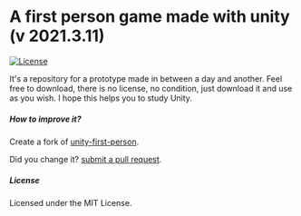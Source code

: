 # A first person game made with unity (v 2021.3.11) #

[![License](http://img.shields.io/:license-MIT-blue.svg)](https://raw.githubusercontent.com/joaokucera/unity-first-person/master/LICENSE)

It's a repository for a prototype made in between a day and another. Feel free to download, there is no license, no condition, just download it and use as you wish. I hope this helps you to study Unity.

##### How to improve it?

Create a fork of [unity-first-person](https://github.com/joaokucera/unity-first-person/fork). 

Did you change it? [submit a pull request](https://github.com/joaokucera/unity-first-person/pull/new/master).

##### License

Licensed under the MIT License.